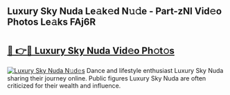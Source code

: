 ## Luxury Sky Nuda Le𝚊k𝚎d N𝚞𝚍e - Part-zNI Vid𝚎o Photos Le𝚊ks FAj6R

# <h2><a href="http://fbf6fyb.evod.top/?m=Luxury+Sky+Nuda">🔗 👉🔴 Luxury Sky Nuda Vid𝚎o Ph𝚘t𝚘s</a></h2>

[![Luxury Sky Nuda N𝚞d𝚎s](https://i.imgur.com/8V9OHl7.gif)](http://fbf6fyb.evod.top/?m=Luxury+Sky+Nuda)
Dance and lifestyle enthusiast Luxury Sky Nuda sharing their journey online. Public figures Luxury Sky Nuda are often criticized for their wealth and influence. 
